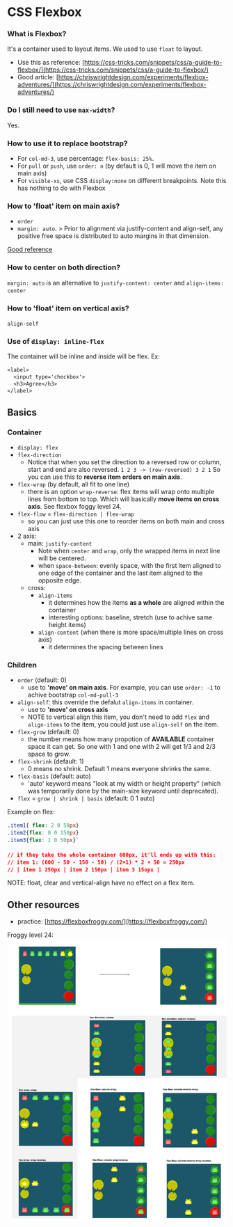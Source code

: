 # CSS Flexbox

### What is Flexbox?

It's a container used to layout items. We used to use `float` to layout.

* Use this as reference: [https://css-tricks.com/snippets/css/a-guide-to-flexbox/](https://css-tricks.com/snippets/css/a-guide-to-flexbox/)
* Good article: [https://chriswrightdesign.com/experiments/flexbox-adventures/](https://chriswrightdesign.com/experiments/flexbox-adventures/)

### Do I still need to use `max-width`?

Yes.

### How to use it to replace bootstrap?

* For `col-md-3`, use percentage: `flex-basis: 25%`.
* For `pull` or `push`, use `order: n` \(by default is 0, 1 will move the item on main axis\)
* For `visible-xs`, use CSS `display:none` on different breakpoints. Note this has nothing to do with Flexbox

### How to 'float' item on main axis?

* `order`
* `margin: auto`. &gt; Prior to alignment via justify-content and align-self, any positive free space is distributed to auto margins in that dimension.

[Good reference](https://stackoverflow.com/questions/32551291/in-css-flexbox-why-are-there-no-justify-items-and-justify-self-properties/33856609#33856609)

### How to center on both direction?

`margin: auto` is an alternative to `justify-content: center` and `align-items: center`

### How to 'float' item on vertical axis?

`align-self`

### Use of `display: inline-flex`

The container will be inline and inside will be flex. Ex:

```markup
<label>
  <input type='checkbox'>
  <h3>Agree</h3>
</label>
```

## Basics

### Container

* `display: flex`
* `flex-direction`
  * Notice that when you set the direction to a reversed row or column, start and end are also reversed. `1 2 3 -> (row-reversed) 3 2 1` So you can use this to **reverse item orders on main axis**.
* `flex-wrap` \(by default, all fit to one line\)
  * there is an option `wrap-reverse`: flex items will wrap onto multiple lines from bottom to top. Which will basically **move items on cross axis**. See flexbox foggy level 24.
* `flex-flow` = `flex-direction | flex-wrap`
  * so you can just use this one to reorder items on both main and cross axis
* 2 axis:
  * main: `justify-content`
    * Note when `center` and `wrap`, only the wrapped items in next line will be centered.
    * when `space-between`: evenly space, with the first item aligned to one edge of the container and the last item aligned to the opposite edge.
  * cross:
    * `align-items`
      * it determines how the items **as a whole** are aligned within the container
      * interesting options: baseline, stretch \(use to achive same height items\)
    * `align-content` \(when there is more space/multiple lines on cross axis\)
      * it determines the spacing between lines

### Children

* `order` \(default: 0\) 
  * use to **'move' on main axis**. For example, you can use `order: -1` to achive bootstrap `col-md-pull-3`
* `align-self`: this override the defalut `align-items` in container.
  * use to **'move' on cross axis**
  * NOTE to vertical align this item, you don't need to add `flex` and `align-items` to the item, you could just use `align-self` on the item.
* `flex-grow` \(default: 0\)
  * the number means how many propotion of **AVAILABLE** container space it can get. So one with 1 and one with 2 will get 1/3 and 2/3 space to grow.
* `flex-shrink` \(default: 1\)
  * 0 means no shrink. Default 1 means everyone shrinks the same.
* `flex-basis` \(default: auto\)
  * 'auto' keyword means "look at my width or height property" \(which was temporarily done by the main-size keyword until deprecated\). 
* `flex` = `grow | shrink | basis` \(default: 0 1 auto\)

Example on flex:

```css
.item1{ flex: 2 0 50px} 
.item2{flex: 0 0 150px}
.item3{flex: 1 0 50px}` 

// if they take the whole container 600px, it'll ends up with this:
// item 1: (600 - 50 - 150 - 50) / (2+1) * 2 + 50 = 250px
// | item 1 250px | item 2 150px | item 3 15opx |
```

NOTE: float, clear and vertical-align have no effect on a flex item.

## Other resources

* practice: [https://flexboxfroggy.com/](https://flexboxfroggy.com/)

Froggy level 24: ![](../.gitbook/assets/flexbox_froggy_24.png)

